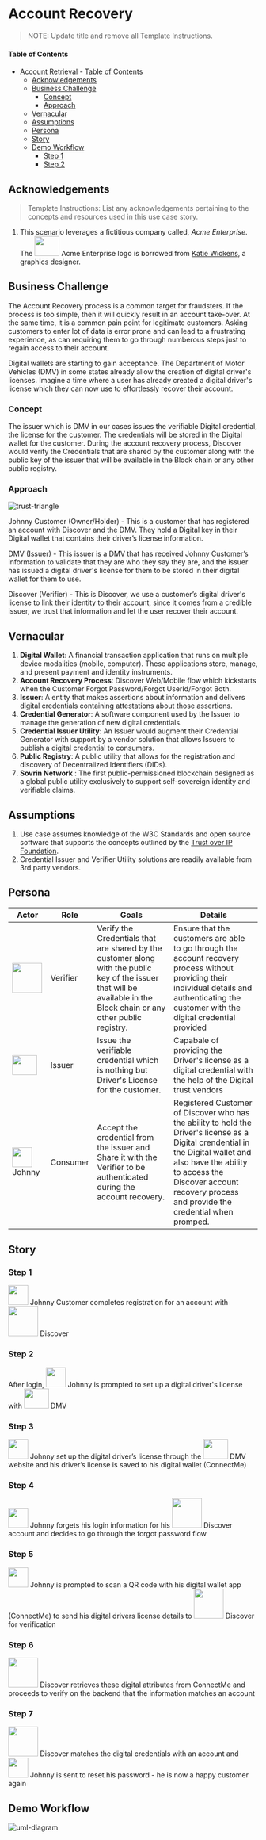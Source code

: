 # Account Recovery

>NOTE: Update title and remove all Template Instructions.
 
#### Table of Contents
- [Account Retrieval](#use-case-story-title) 
      - [Table of Contents](#table-of-contents)
  - [Acknowledgements](#acknowledgements)
  - [Business Challenge](#business-challenge)
    - [Concept](#concept)
    - [Approach](#approach)
  - [Vernacular](#vernacular)
  - [Assumptions](#assumptions)
  - [Persona](#persona)
  - [Story](#story)
  - [Demo Workflow](#demo-workflow)
    - [Step 1](#step-1)
    - [Step 2](#step-2)

 
## Acknowledgements

>Template Instructions: List any acknowledgements pertaining to the concepts and resources used in this use case story.
 
1. This scenario leverages a fictitious company called, _Acme Enterprise_. The <img src="./images/persona/acme-logo.png" width="50" height="40"> Acme Enterprise logo is borrowed from [Katie Wickens](https://steins_kake.artstation.com/projects/ebqgb), a graphics designer.
 
## Business Challenge
The Account Recovery process is a common target for fraudsters. If the process is too simple, then it will quickly result in an account take-over. At the same time, it is a common pain point for legitimate customers. Asking customers to enter lot of data is error prone and can lead to a frustrating experience, as can requiring them to go through numberous steps just to regain access to their account. 

Digital wallets are starting to gain acceptance. The Department of Motor Vehicles (DMV) in some states already allow the creation of digital driver's licenses. Imagine a time where a user has already created a digital driver's license which they can now use to effortlessly recover their account.
 
### Concept
The issuer which is DMV in our cases issues the verifiable Digital credential, the license for the customer. The credentials will be stored in the Digital wallet for the customer. During the account recovery process, Discover would verify the Credentials that are shared by the customer along with the public key of the issuer that will be available in the Block chain or any other public registry. 
 
### Approach
![trust-triangle](./images/misc/triangle.png)

Johnny Customer (Owner/Holder) - This is a customer that has registered an account with Discover and the DMV. They hold a Digital key in their Digital wallet that contains their driver’s license information.

DMV (Issuer) - This issuer is a DMV that has received Johnny Customer’s information to validate that they are who they say they are, and the issuer has issued a digital driver's license for them to be stored in their digital wallet for them to use.

Discover (Verifier) - This is Discover, we use a customer’s digital driver's license to link their identity to their account, since it comes from a credible issuer, we trust that information and let the user recover their account.

 
## Vernacular
 
1. **Digital Wallet**: A financial transaction application that runs on multiple device modalities (mobile, computer). These applications store, manage, and present payment and identity instruments.
2. **Account Recovery Process**: Discover Web/Mobile flow which kickstarts when the Customer Forgot Password/Forgot UserId/Forgot Both.
3. **Issuer**: A entity that makes assertions about information and delivers digital credentials containing attestations about those assertions.
4. **Credential Generator**: A software component used by the Issuer to manage the generation of new digital credentials.
5. **Credential Issuer Utility**: An Issuer would augment their Credential Generator with support by a vendor solution that allows Issuers to publish a digital credential to consumers.
6. **Public Registry**: A public utility that allows for the registration and discovery of Decentralized Identifiers (DIDs).
6. **Sovrin Network** : The first public-permissioned blockchain designed as a global public utility exclusively to support self-sovereign identity and verifiable claims.
 
## Assumptions
 
1. Use case assumes knowledge of the W3C Standards and open source software that supports the concepts outlined by the [Trust over IP Foundation](https://trustoverip.org/toip-model/).
2. Credential Issuer and Verifier Utility solutions are readily available from 3rd party vendors.
 
## Persona

| Actor | Role | Goals | Details |
| --- | --- | --- | --- |
| <img src="./images/persona/discover_logo.png" width="60" height="60"> | Verifier | Verify the Credentials that are shared by the customer along with the public key of the issuer that will be available in the Block chain or any other public registry. | Ensure that the customers are able to go through the account recovery process without providing their individual details and authenticating the customer with the digital credential provided  |
|  <img src="./images/persona/DMV.jpg" width="50" height="40">  | Issuer | Issue the verifiable credential which is nothing but Driver's License for the customer. | Capabale of providing the Driver's license as a digital credential with the help of the Digital trust vendors  |
| <img src="./images/persona/johnny.jpg" width="40" height="40"> Johnny | Consumer | Accept the credential from the issuer and Share it with the Verifier to be authenticated during the account recovery.  | Registered Customer of Discover who has the ability to hold the Driver's license as a Digital crendential in the Digital wallet and also have the ability to access the Discover account recovery process and provide the credential when promped. |
 
## Story

### Step 1
<img src="./images/persona/johnny.jpg" width="40" height="40"> Johnny Customer completes registration for an account with <img src="./images/persona/discover_logo.png" width="60" height="60"> Discover
 
 
### Step 2
 
After login, <img src="./images/persona/johnny.jpg" width="40" height="40"> Johnny is prompted to set up a digital driver's license with <img src="./images/persona/DMV.jpg" width="50" height="40"> DMV
 
 
### Step 3

<img src="./images/persona/johnny.jpg" width="40" height="40"> Johnny set up the digital driver’s license through the <img src="./images/persona/DMV.jpg" width="50" height="40"> DMV website and his driver’s license is saved to his digital wallet (ConnectMe)


### Step 4

<img src="./images/persona/johnny.jpg" width="40" height="40"> Johnny forgets his login information for his <img src="./images/persona/discover_logo.png" width="60" height="60"> Discover account and decides to go through the forgot password flow


### Step 5

<img src="./images/persona/johnny.jpg" width="40" height="40"> Johnny is prompted to scan a QR code with his digital wallet app (ConnectMe) to send his digital drivers license details to <img src="./images/persona/discover_logo.png" width="60" height="60"> Discover for verification


### Step 6

<img src="./images/persona/discover_logo.png" width="60" height="60"> Discover retrieves these digital attributes from ConnectMe and proceeds to verify on the backend that the information matches an account


### Step 7 

<img src="./images/persona/discover_logo.png" width="60" height="60"> Discover matches the digital credentials with an account and <img src="./images/persona/johnny.jpg" width="40" height="40"> Johnny is sent to reset his password - he is now a happy customer again



 
## Demo Workflow

![uml-diagram](./images/uml/UML-Diagram.png)

